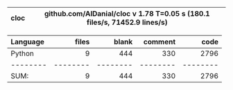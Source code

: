 cloc|github.com/AlDanial/cloc v 1.78  T=0.05 s (180.1 files/s, 71452.9 lines/s)
--- | ---

Language|files|blank|comment|code
:-------|-------:|-------:|-------:|-------:
Python|9|444|330|2796
--------|--------|--------|--------|--------
SUM:|9|444|330|2796
